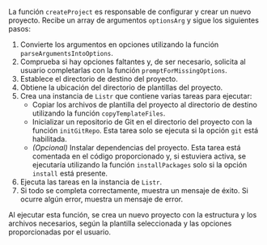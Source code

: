 La función `createProject` es responsable de configurar y crear un nuevo proyecto. Recibe un array de argumentos `optionsArg` y sigue los siguientes pasos:

1. Convierte los argumentos en opciones utilizando la función `parseArgumentsIntoOptions`.
2. Comprueba si hay opciones faltantes y, de ser necesario, solicita al usuario completarlas con la función `promptForMissingOptions`.
3. Establece el directorio de destino del proyecto.
4. Obtiene la ubicación del directorio de plantillas del proyecto.
5. Crea una instancia de `Listr` que contiene varias tareas para ejecutar:
   - Copiar los archivos de plantilla del proyecto al directorio de destino utilizando la función `copyTemplateFiles`.
   - Inicializar un repositorio de Git en el directorio del proyecto con la función `initGitRepo`. Esta tarea solo se ejecuta si la opción `git` está habilitada.
   - _(Opcional)_ Instalar dependencias del proyecto. Esta tarea está comentada en el código proporcionado y, si estuviera activa, se ejecutaría utilizando la función `installPackages` solo si la opción `install` está presente.
6. Ejecuta las tareas en la instancia de `Listr`.
7. Si todo se completa correctamente, muestra un mensaje de éxito. Si ocurre algún error, muestra un mensaje de error.

Al ejecutar esta función, se crea un nuevo proyecto con la estructura y los archivos necesarios, según la plantilla seleccionada y las opciones proporcionadas por el usuario.
